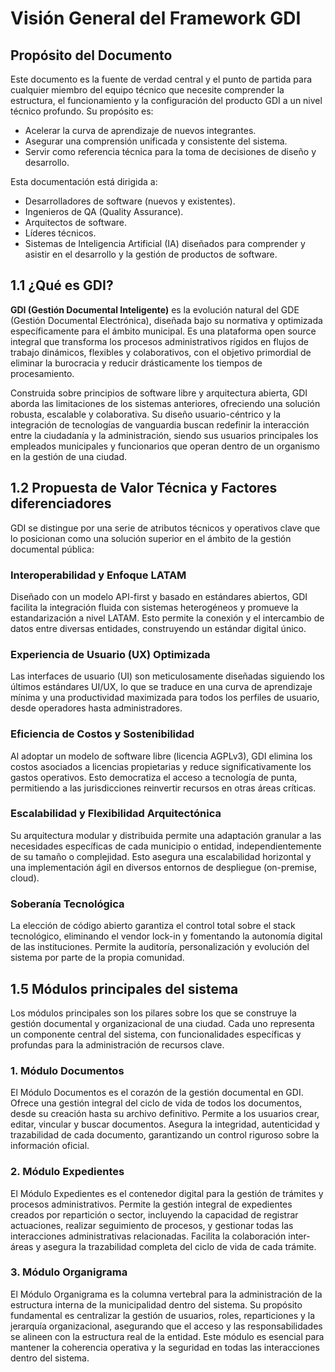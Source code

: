 # Visión General del Framework GDI

## Propósito del Documento

Este documento es la fuente de verdad central y el punto de partida para cualquier miembro del equipo técnico que necesite comprender la estructura, el funcionamiento y la configuración del producto GDI a un nivel técnico profundo. Su propósito es:

* Acelerar la curva de aprendizaje de nuevos integrantes.
* Asegurar una comprensión unificada y consistente del sistema.
* Servir como referencia técnica para la toma de decisiones de diseño y desarrollo.

Esta documentación está dirigida a:

* Desarrolladores de software (nuevos y existentes).
* Ingenieros de QA (Quality Assurance).
* Arquitectos de software.
* Líderes técnicos.
* Sistemas de Inteligencia Artificial (IA) diseñados para comprender y asistir en el desarrollo y la gestión de productos de software.

## 1.1 ¿Qué es GDI?

**GDI (Gestión Documental Inteligente)** es la evolución natural del GDE (Gestión Documental Electrónica), diseñada bajo su normativa y optimizada específicamente para el ámbito municipal. Es una plataforma open source integral que transforma los procesos administrativos rígidos en flujos de trabajo dinámicos, flexibles y colaborativos, con el objetivo primordial de eliminar la burocracia y reducir drásticamente los tiempos de procesamiento.

Construida sobre principios de software libre y arquitectura abierta, GDI aborda las limitaciones de los sistemas anteriores, ofreciendo una solución robusta, escalable y colaborativa. Su diseño usuario-céntrico y la integración de tecnologías de vanguardia buscan redefinir la interacción entre la ciudadanía y la administración, siendo sus usuarios principales los empleados municipales y funcionarios que operan dentro de un organismo en la gestión de una ciudad.

## 1.2 Propuesta de Valor Técnica y Factores diferenciadores

GDI se distingue por una serie de atributos técnicos y operativos clave que lo posicionan como una solución superior en el ámbito de la gestión documental pública:

### Interoperabilidad y Enfoque LATAM
Diseñado con un modelo API-first y basado en estándares abiertos, GDI facilita la integración fluida con sistemas heterogéneos y promueve la estandarización a nivel LATAM. Esto permite la conexión y el intercambio de datos entre diversas entidades, construyendo un estándar digital único.

### Experiencia de Usuario (UX) Optimizada
Las interfaces de usuario (UI) son meticulosamente diseñadas siguiendo los últimos estándares UI/UX, lo que se traduce en una curva de aprendizaje mínima y una productividad maximizada para todos los perfiles de usuario, desde operadores hasta administradores.

### Eficiencia de Costos y Sostenibilidad
Al adoptar un modelo de software libre (licencia AGPLv3), GDI elimina los costos asociados a licencias propietarias y reduce significativamente los gastos operativos. Esto democratiza el acceso a tecnología de punta, permitiendo a las jurisdicciones reinvertir recursos en otras áreas críticas.

### Escalabilidad y Flexibilidad Arquitectónica
Su arquitectura modular y distribuida permite una adaptación granular a las necesidades específicas de cada municipio o entidad, independientemente de su tamaño o complejidad. Esto asegura una escalabilidad horizontal y una implementación ágil en diversos entornos de despliegue (on-premise, cloud).

### Soberanía Tecnológica
La elección de código abierto garantiza el control total sobre el stack tecnológico, eliminando el vendor lock-in y fomentando la autonomía digital de las instituciones. Permite la auditoría, personalización y evolución del sistema por parte de la propia comunidad.

## 1.5 Módulos principales del sistema

Los módulos principales son los pilares sobre los que se construye la gestión documental y organizacional de una ciudad. Cada uno representa un componente central del sistema, con funcionalidades específicas y profundas para la administración de recursos clave.

### 1. Módulo Documentos

El Módulo Documentos es el corazón de la gestión documental en GDI. Ofrece una gestión integral del ciclo de vida de todos los documentos, desde su creación hasta su archivo definitivo. Permite a los usuarios crear, editar, vincular y buscar documentos. Asegura la integridad, autenticidad y trazabilidad de cada documento, garantizando un control riguroso sobre la información oficial.

### 2. Módulo Expedientes

El Módulo Expedientes es el contenedor digital para la gestión de trámites y procesos administrativos. Permite la gestión integral de expedientes creados por repartición o sector, incluyendo la capacidad de registrar actuaciones, realizar seguimiento de procesos, y gestionar todas las interacciones administrativas relacionadas. Facilita la colaboración inter-áreas y asegura la trazabilidad completa del ciclo de vida de cada trámite.

### 3. Módulo Organigrama

El Módulo Organigrama es la columna vertebral para la administración de la estructura interna de la municipalidad dentro del sistema. Su propósito fundamental es centralizar la gestión de usuarios, roles, reparticiones y la jerarquía organizacional, asegurando que el acceso y las responsabilidades se alineen con la estructura real de la entidad. Este módulo es esencial para mantener la coherencia operativa y la seguridad en todas las interacciones dentro del sistema.